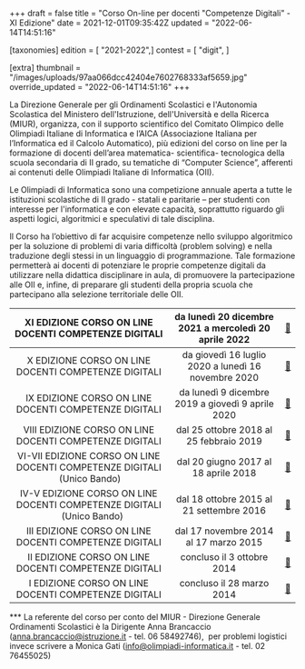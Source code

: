 +++
draft = false
title = "Corso On-line per docenti \"Competenze Digitali\" - XI Edizione"
date = 2021-12-01T09:35:42Z
updated = "2022-06-14T14:51:16"

[taxonomies]
edition = [ "2021-2022",]
contest = [ "digit", ]

[extra]
thumbnail = "/images/uploads/97aa066dcc42404e7602768333af5659.jpg"
override_updated = "2022-06-14T14:51:16"
+++

La Direzione Generale per gli Ordinamenti Scolastici e l'Autonomia Scolastica del Ministero dell'Istruzione, dell'Università e della Ricerca (MIUR), organizza, con il supporto scientifico del Comitato Olimpico delle Olimpiadi Italiane di Informatica e l’AICA (Associazione Italiana per l’Informatica ed il Calcolo Automatico), più edizioni del corso on line per la formazione di docenti dell’area matematica- scientifica- tecnologica della scuola secondaria di II grado, su tematiche di “Computer Science”, afferenti ai contenuti delle Olimpiadi Italiane di Informatica (OII).

Le Olimpiadi di Informatica sono una competizione annuale aperta a tutte le istituzioni scolastiche di II grado - statali e paritarie – per studenti con interesse per l'informatica e con elevate capacità, soprattutto riguardo gli aspetti logici, algoritmici e speculativi di tale disciplina.

Il Corso ha l’obiettivo di far acquisire competenze nello sviluppo algoritmico per la soluzione di problemi di varia difficoltà (problem solving) e nella traduzione degli stessi in un linguaggio di programmazione. Tale formazione permetterà ai docenti di potenziare le proprie competenze digitali da utilizzare nella didattica disciplinare in aula, di promuovere la partecipazione alle OII e, infine, di preparare gli studenti della propria scuola che partecipano alla selezione territoriale delle OII.

|          XI EDIZIONE CORSO ON LINE DOCENTI COMPETENZE DIGITALI           | da lunedì 20 dicembre 2021 a mercoledì 20 aprile 2022 |   [🔗](index.php/news/item/205-xi-edizione-corso-on-line-docenti-competenze-digitali.html)   |
| :----------------------------------------------------------------------: | :---------------------------------------------------: | :------------------------------------------------------------------------------------------: |
|           X EDIZIONE CORSO ON LINE DOCENTI COMPETENZE DIGITALI           |  da giovedì 16 luglio 2020 a lunedì 16 novembre 2020  |   [🔗](index.php/news/item/180-x-edizione-corso-on-line-docenti-competenze-digitali.html)    |
|          IX EDIZIONE CORSO ON LINE DOCENTI COMPETENZE DIGITALI           |   da lunedì 9 dicembre 2019 a giovedì 9 aprile 2020   |  [🔗](index.php/news/item/176-xix-edizione-corso-on-line-docenti-competenze-digitali.html)   |
|         VIII EDIZIONE CORSO ON LINE DOCENTI COMPETENZE DIGITALI          |        dal 25 ottobre 2018 al 25 febbraio 2019        |  [🔗](index.php/news/item/156-viii-edizione-corso-on-line-docenti-competenze-digitali.html)  |
| VI-VII EDIZIONE CORSO ON LINE DOCENTI COMPETENZE DIGITALI  (Unico Bando) |         dal 20 giugno 2017 al 18 aprile 2018          | [🔗](index.php/news/item/130-vi-vii-edizione-corso-on-line-docenti-competenze-digitali.html) |
| IV-V EDIZIONE CORSO ON LINE DOCENTI COMPETENZE DIGITALI    (Unico Bando) |       dal 18 ottobre 2015 al 21 settembre 2016        |   [🔗](index.php/news/item/106-v-edizione-corso-on-line-docenti-competenze-digitali.html)    |
|          III EDIZIONE CORSO ON LINE DOCENTI COMPETENZE DIGITALI          |         dal 17 novembre 2014 al 17 marzo 2015         |                  [🔗](index.php?option=com_k2&view=item&layout=item&id=95)                   |
|          II EDIZIONE CORSO ON LINE DOCENTI COMPETENZE DIGITALI           |              concluso il 3 ottobre 2014               |                  [🔗](index.php?option=com_k2&view=item&layout=item&id=94)                   |
|           I EDIZIONE CORSO ON LINE DOCENTI COMPETENZE DIGITALI           |               concluso il 28 marzo 2014               |                  [🔗](index.php?option=com_k2&view=item&layout=item&id=93)                   |

\*\*\* La referente del corso per conto del MIUR - Direzione Generale Ordinamenti Scolastici è la Dirigente Anna Brancaccio ([anna.brancaccio@istruzione.it](mailto:anna.brancaccio@istruzione.it) - tel. 06 58492746),  per problemi logistici invece scrivere a Monica Gati ([info@olimpiadi-informatica.it](mailto:info@olimpiadi-informatica.it) - tel. 02 76455025)
